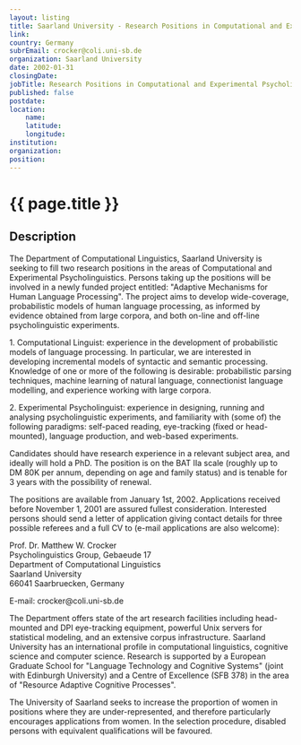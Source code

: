 ```yaml
---
layout: listing
title: Saarland University - Research Positions in Computational and Experimental Psycholinguistics
link:
country: Germany
subrEmail: crocker@coli.uni-sb.de
organization: Saarland University 
date: 2002-01-31
closingDate: 
jobTitle: Research Positions in Computational and Experimental Psycholinguistics
published: false
postdate:
location:
	name: 
	latitude: 
	longitude: 
institution: 
organization: 
position: 
--- 
```



# {{ page.title }}

## Description


<p>The Department of Computational Linguistics, Saarland University is seeking to fill two research positions in the areas of Computational and Experimental Psycholinguistics. Persons taking up the positions will be involved in a newly funded project entitled: "Adaptive Mechanisms for Human Language Processing". The project aims to develop wide-coverage, probabilistic models of human language processing, as informed by evidence obtained from large corpora, and both on-line and off-line psycholinguistic experiments.</p>
</p>
<p>1. Computational Linguist: experience in the development of probabilistic models of language processing. In particular, we are interested in developing incremental models of syntactic and semantic processing. Knowledge of one or more of the following is desirable: probabilistic parsing techniques, machine learning of natural language, connectionist language modelling, and experience working with large corpora.</p>
</p>
<p>2. Experimental Psycholinguist: experience in designing, running and analysing psycholinguistic experiments, and familiarity with (some of) the following paradigms: self-paced reading, eye-tracking (fixed or head-mounted), language production, and web-based experiments.</p>
</p>
<p>Candidates should have research experience in a relevant subject area, and ideally will hold a PhD. The position is on the BAT IIa scale (roughly up to DM 80K per annum, depending on age and family status) and is tenable for 3 years with the possibility of renewal.</p>
</p>
<p>The positions are available from January 1st, 2002.  Applications received before November 1, 2001 are assured fullest consideration. Interested persons should send a letter of application giving contact details for three possible referees and a full CV to (e-mail applications are also welcome):</p>
</p>
<p>Prof. Dr. Matthew W. Crocker<BR> 
Psycholinguistics Group, Gebaeude 17 <BR> 
Department of Computational Linguistics <BR>
Saarland University <BR>
66041 Saarbruecken, Germany</p>
</p>
<p>E-mail: crocker@coli.uni-sb.de</p>
</p>
<p>The Department offers state of the art research facilities including head-mounted and DPI eye-tracking equipment, powerful Unix servers for statistical modeling, and an extensive corpus infrastructure. Saarland University has an international profile in computational linguistics, cognitive science and computer science. Research is supported by a European Graduate School for "Language Technology and Cognitive Systems" (joint with Edinburgh University) and a Centre of Excellence (SFB 378) in the area of "Resource Adaptive Cognitive Processes".</p>
</p>
<p>The University of Saarland seeks to increase the proportion of women in positions where they are under-represented, and therefore particularly encourages applications from women. In the selection procedure, disabled persons with equivalent qualifications will be favoured.</p>


